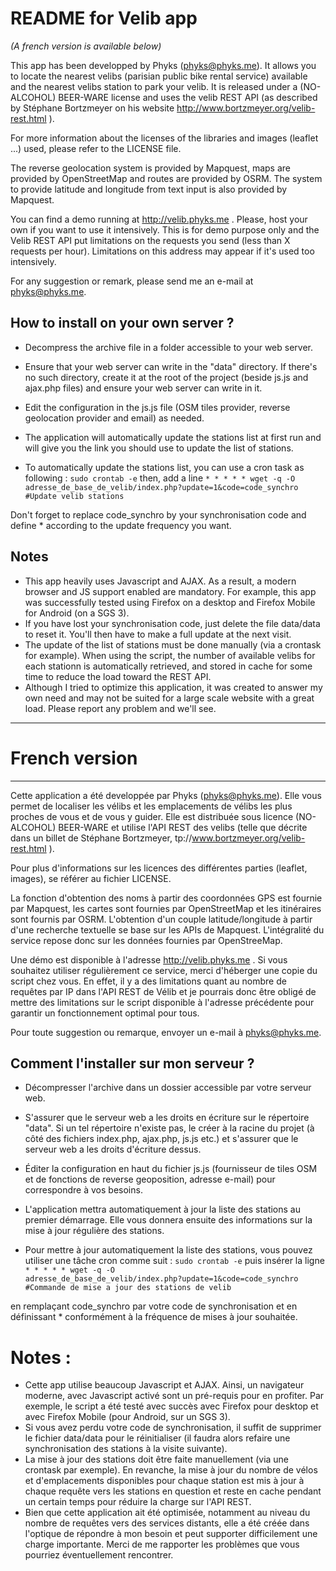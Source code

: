 README for Velib app
====================
_(A french version is available below)_

This app has been developped by Phyks (phyks@phyks.me). It allows you to locate the nearest velibs (parisian public bike rental service) available and the nearest velibs station to park your velib. It is released under a (NO-ALCOHOL) BEER-WARE license and uses the velib REST API (as described by Stéphane Bortzmeyer on his website http://www.bortzmeyer.org/velib-rest.html ).

For more information about the licenses of the libraries and images (leaflet ...) used, please refer to the LICENSE file.

The reverse geolocation system is provided by Mapquest, maps are provided by OpenStreetMap and routes are provided by OSRM. The system to provide latitude and longitude from text input is also provided by Mapquest.

You can find a demo running at http://velib.phyks.me . Please, host your own if you want to use it intensively. This is for demo purpose only and the Velib REST API put limitations on the requests you send (less than X requests per hour). Limitations on this address may appear if it's used too intensively.

For any suggestion or remark, please send me an e-mail at phyks@phyks.me.

## How to install on your own server ?

* Decompress the archive file in a folder accessible to your web server.
* Ensure that your web server can write in the "data" directory. If there's no such directory, create it at the root of the project (beside js.js and ajax.php files) and ensure your web server can write in it.
* Edit the configuration in the js.js file (OSM tiles provider, reverse geolocation provider and email) as needed.
* The application will automatically update the stations list at first run and will give you the link you should use to update the list of stations.

* To automatically update the stations list, you can use a cron task as following :
<code>sudo crontab -e</code>
then, add a line
<code>* * * * * wget -q -O adresse_de_base_de_velib/index.php?update=1&code=code_synchro #Update velib stations</code>

Don't forget to replace code_synchro by your synchronisation code and define * according to the update frequency you want.

## Notes

* This app heavily uses Javascript and AJAX. As a result, a modern browser and JS support enabled are mandatory. For example, this app was successfully tested using Firefox on a desktop and Firefox Mobile for Android (on a SGS 3).
* If you have lost your synchronisation code, just delete the file data/data to reset it. You'll then have to make a full update at the next visit.
* The update of the list of stations must be done manually (via a crontask for example). When using the script, the number of available velibs for each stationn is automatically retrieved, and stored in cache for some time to reduce the load toward the REST API.
* Although I tried to optimize this application, it was created to answer my own need and may not be suited for a large scale website with a great load. Please report any problem and we'll see.

------
# French version
------

Cette application a été developpée par Phyks (phyks@phyks.me). Elle vous permet de localiser les vélibs et les emplacements de vélibs les plus proches de vous et de vous y guider. Elle est distribuée sous licence (NO-ALCOHOL) BEER-WARE et utilise l'API REST des velibs (telle que décrite dans un billet de Stéphane Bortzmeyer, tp://www.bortzmeyer.org/velib-rest.html ).

Pour plus d'informations sur les licences des différentes parties (leaflet, images), se référer au fichier LICENSE.

La fonction d'obtention des noms à partir des coordonnées GPS est fournie par Mapquest, les cartes sont fournies par OpenStreetMap et les itinéraires sont fournis par OSRM. L'obtention d'un couple latitude/longitude à partir d'une recherche textuelle se base sur les APIs de Mapquest. L'intégralité du service repose donc sur les données fournies par OpenStreeMap.

Une démo est disponible à l'adresse http://velib.phyks.me . Si vous souhaitez utiliser régulièrement ce service, merci d'héberger une copie du script chez vous. En effet, il y a des limitations quant au nombre de requêtes par IP dans l'API REST de Vélib et je pourrais donc être obligé de mettre des limitations sur le script disponible à l'adresse précédente pour garantir un fonctionnement optimal pour tous.

Pour toute suggestion ou remarque, envoyer un e-mail à phyks@phyks.me.

## Comment l'installer sur mon serveur ?

* Décompresser l'archive dans un dossier accessible par votre serveur web.
* S'assurer que le serveur web a les droits en écriture sur le répertoire "data". Si un tel répertoire n'existe pas, le créer à la racine du projet (à côté des fichiers index.php, ajax.php, js.js etc.) et s'assurer que le serveur web a les droits d'écriture dessus.
* Éditer la configuration en haut du fichier js.js (fournisseur de tiles OSM et de fonctions de reverse geoposition, adresse e-mail) pour correspondre à vos besoins.
* L'application mettra automatiquement à jour la liste des stations au premier démarrage. Elle vous donnera ensuite des informations sur la mise à jour régulière des stations.

* Pour mettre à jour automatiquement la liste des stations, vous pouvez utiliser une tâche cron comme suit :
<code>sudo crontab -e</code>
puis insérer la ligne
<code>* * * * * wget -q -O adresse_de_base_de_velib/index.php?update=1&code=code_synchro #Commande de mise a jour des stations de velib</code>

en remplaçant code_synchro par votre code de synchronisation et en définissant * conformément à la fréquence de mises à jour souhaitée.

Notes :
=======
* Cette app utilise beaucoup Javascript et AJAX. Ainsi, un navigateur moderne, avec Javascript activé sont un pré-requis pour en profiter. Par exemple, le script a été testé avec succès avec Firefox pour desktop et avec Firefox Mobile (pour Android, sur un SGS 3).
* Si vous avez perdu votre code de synchronisation, il suffit de supprimer le fichier data/data pour le réinitialiser (il faudra alors refaire une synchronisation des stations à la visite suivante).
* La mise à jour des stations doit être faite manuellement (via une crontask par exemple). En revanche, la mise à jour du nombre de vélos et d'emplacements disponibles pour chaque station est mis à jour à chaque requête vers les stations en question et reste en cache pendant un certain temps pour réduire la charge sur l'API REST.
* Bien que cette application ait été optimisée, notamment au niveau du nombre de requêtes vers des services distants, elle a été créée dans l'optique de répondre à mon besoin et peut supporter difficilement une charge importante. Merci de me rapporter les problèmes que vous pourriez éventuellement rencontrer.
